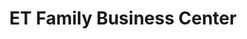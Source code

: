 ---
title: "ET Family Business Center"
url: /gbarnga/et-family-business-center/
shop: convenience
---